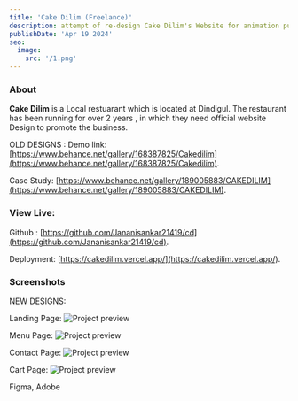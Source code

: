 ```yaml
---
title: 'Cake Dilim (Freelance)'
description: attempt of re-design Cake Dilim's Website for animation purposes.
publishDate: 'Apr 19 2024'
seo:
  image:
    src: '/1.png'
---
```




### About

**Cake Dilim** is a Local restuarant which is located at Dindigul. The restaurant has been running for over 2 years , in which they need official website Design to promote the business.



OLD DESIGNS : 
Demo link:
[https://www.behance.net/gallery/168387825/Cakedilim](https://www.behance.net/gallery/168387825/Cakedilim).

Case Study:
[https://www.behance.net/gallery/189005883/CAKEDILIM](https://www.behance.net/gallery/189005883/CAKEDILIM).

### View Live:

Github : [https://github.com/Jananisankar21419/cd](https://github.com/Jananisankar21419/cd).

Deployment: [https://cakedilim.vercel.app/](https://cakedilim.vercel.app/).


### Screenshots
NEW DESIGNS: 

Landing Page:
![Project preview](/re-cd.jpeg)

Menu Page:
![Project preview](/re-menu.jpeg)

Contact Page:
![Project preview](/re-contact.jpeg)

Cart Page:
![Project preview](/cart.jpeg)

Figma, Adobe

